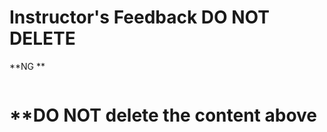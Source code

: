 # **Instructor's Feedback DO NOT DELETE**
 
 **NG **





```C++

```

# **DO NOT delete the content above